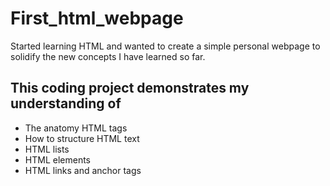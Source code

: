 # First_html_webpage

Started learning HTML and wanted to create a simple personal webpage to solidify the new concepts I have learned so far.

## This coding project demonstrates my understanding of
+ The anatomy HTML tags
+ How to structure HTML text
+ HTML lists
+ HTML elements
+ HTML links and anchor tags
